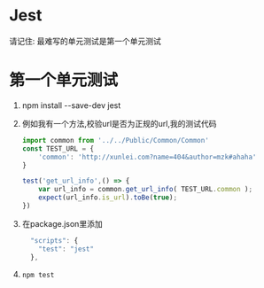 # Jest

请记住: 最难写的单元测试是第一个单元测试



# 第一个单元测试

1. npm install --save-dev jest
2. 例如我有一个方法,校验url是否为正规的url,我的测试代码

    ```javascript
    import common from '../../Public/Common/Common'
    const TEST_URL = {
        'common': 'http://xunlei.com?name=404&author=mzk#ahaha'
    }
    
    test('get_url_info',() => {
        var url_info = common.get_url_info( TEST_URL.common );
        expect(url_info.is_url).toBe(true);
    })
    ```
3. 在package.json里添加

    ```javascript
      "scripts": {
        "test": "jest"
      },
    ```
4. `npm test`